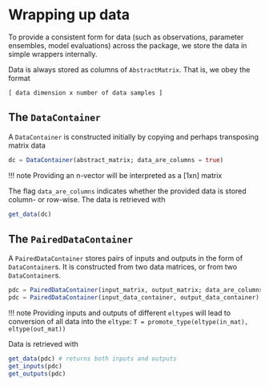 # Wrapping up data

To provide a consistent form for data (such as observations, parameter ensembles, model evaluations) across the package, we store the data in simple wrappers internally.

Data is always stored as columns of `AbstractMatrix`. That is, we obey the format
```
[ data dimension x number of data samples ]
```

## The `DataContainer`

A `DataContainer` is constructed initially by copying and perhaps transposing matrix data
```julia
dc = DataContainer(abstract_matrix; data_are_columns = true)
```
!!! note
    Providing an n-vector will be interpreted as a [1xn] matrix

The flag `data_are_columns` indicates whether the provided data is stored column- or row-wise. The data is retrieved with
```julia
get_data(dc)
```

## The `PairedDataContainer`

A `PairedDataContainer` stores pairs of inputs and outputs in the form of `DataContainer`s. It is constructed from two data matrices, or from two `DataContainer`s.
```julia
pdc = PairedDataContainer(input_matrix, output_matrix; data_are_columns = true)
pdc = PairedDataContainer(input_data_container, output_data_container)
```
!!! note
    Providing inputs and outputs of different `eltype`s will lead to conversion of all data into the `eltype`: `T = promote_type(eltype(in_mat), eltype(out_mat))`

Data is retrieved with
```julia
get_data(pdc) # returns both inputs and outputs
get_inputs(pdc)
get_outputs(pdc)
```
